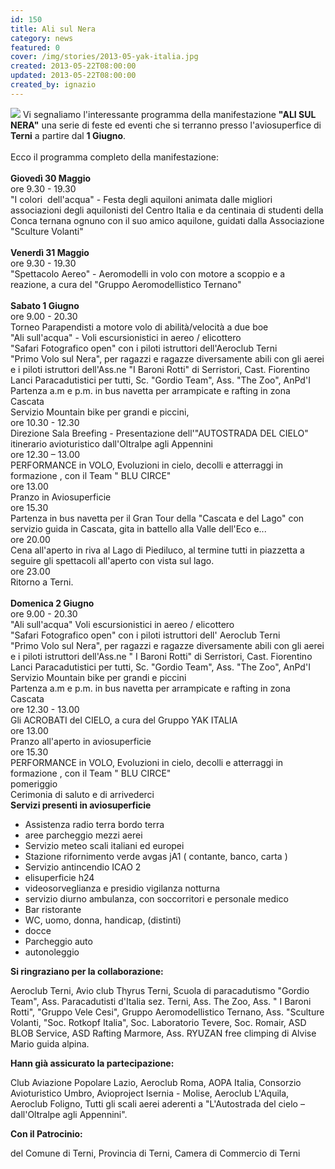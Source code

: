 ```yaml
---
id: 150
title: Ali sul Nera
category: news
featured: 0
cover: /img/stories/2013-05-yak-italia.jpg
created: 2013-05-22T08:00:00
updated: 2013-05-22T08:00:00
created_by: ignazio
---
```


<img class="float-start mr-3 w-[170px]" src="/img/stories/2013-05-yak-italia.jpg"/>
Vi segnaliamo l'interessante programma della manifestazione <strong class="whitespace-nowrap">"ALI SUL NERA"</strong>
una serie di feste ed eventi che si terranno presso l'aviosuperfice di <strong>Terni</strong> a partire dal <strong>1 Giugno</strong>.<br />
<br />
Ecco il programma completo della manifestazione:<br />
<br />

<div class="grid grid-cols-[auto,1fr] gap-y-1">
    <div class="col-span-2"><strong>Giovedì 30 Maggio</strong></div>
    <div class="px-2">ore 9.30 - 19.30</div>
    <div class="px-2">"I colori  dell'acqua" - Festa degli aquiloni animata dalle migliori associazioni degli aquilonisti del Centro Italia e da centinaia di studenti della Conca ternana ognuno con il suo amico aquilone, guidati dalla Associazione "Sculture Volanti"</div>
    <div class="col-span-2"><strong><br />Venerdì 31 Maggio</strong></div>
    <div class="px-2">ore 9.30 - 19.30</div>
    <div class="px-2">"Spettacolo Aereo" - Aeromodelli in volo con motore a scoppio e a reazione, a cura del "Gruppo Aeromodellistico Ternano"</div>
    <div class="col-span-2"><strong><br />Sabato 1 Giugno</strong></div>
    <div class="px-2">ore 9.00 - 20.30</div>
    <div class="px-2">Torneo Parapendisti a motore volo di abilità/velocità a due boe<br />"Ali sull'acqua" - Voli escursionistici in aereo / elicottero<br />"Safari Fotografico open" con i piloti istruttori dell'Aeroclub Terni<br />"Primo Volo sul Nera", per ragazzi e ragazze diversamente abili con gli aerei e i piloti istruttori dell'Ass.ne "I Baroni Rotti" di Serristori, Cast. Fiorentino<br />Lanci Paracadutistici per tutti, Sc. "Gordio Team", Ass. "The Zoo", AnPd'I<br />Partenza a.m e p.m. in bus navetta per arrampicate e rafting in zona Cascata<br />Servizio Mountain bike per grandi e piccini,</div>
    <div class="px-2">ore 10.30 - 12.30</div>
    <div class="px-2">Direzione Sala Breefing - Presentazione dell'"AUTOSTRADA DEL CIELO" itinerario avioturistico dall'Oltralpe agli Appennini</div>
    <div class="px-2">ore 12.30 – 13.00</div>
    <div class="px-2">PERFORMANCE in VOLO, Evoluzioni in cielo, decolli e atterraggi in formazione , con il Team " BLU CIRCE"</div>
    <div class="px-2">ore 13.00</div>
    <div class="px-2">Pranzo in Aviosuperficie</div>
    <div class="px-2">ore 15.30</div>
    <div class="px-2">Partenza in bus navetta per il Gran Tour della "Cascata e del Lago" con servizio guida in Cascata, gita in battello alla Valle dell'Eco e...</div>
    <div class="px-2">ore 20.00</div>
    <div class="px-2">Cena all'aperto in riva al Lago di Piediluco, al termine tutti in piazzetta a seguire gli spettacoli all'aperto con vista sul lago.</div>
    <div class="px-2">ore 23.00</div>
    <div class="px-2">Ritorno a Terni.</div>
    <div class="col-span-2"><br /><strong>Domenica 2 Giugno</strong></div>
    <div class="px-2">ore 9.00 - 20.30</div>
    <div class="px-2">"Ali sull'acqua" Voli escursionistici in aereo / elicottero<br />"Safari Fotografico open" con i piloti istruttori dell' Aeroclub Terni<br />"Primo Volo sul Nera", per ragazzi e ragazze diversamente abili con gli aerei e i piloti istruttori dell'Ass.ne " I Baroni Rotti" di Serristori, Cast. Fiorentino<br />Lanci Paracadutistici per tutti, Sc. "Gordio Team", Ass. "The Zoo", AnPd'I<br />Servizio Mountain bike per grandi e piccini<br />Partenza a.m e p.m. in bus navetta per arrampicate e rafting in zona Cascata</div>
    <div class="px-2">ore 12.30 - 13.00</div>
    <div class="px-2">Gli ACROBATI del CIELO, a cura del Gruppo YAK ITALIA</div>
    <div class="px-2">ore 13.00</div>
    <div class="px-2">Pranzo all'aperto in aviosuperficie</div>
    <div class="px-2">ore 15.30</div>
    <div class="px-2">PERFORMANCE in VOLO, Evoluzioni in cielo, decolli e atterraggi in formazione , con il Team " BLU CIRCE"</div>
    <div class="px-2">pomeriggio</div>
    <div class="px-2">Cerimonia di saluto e di arrivederci</div>
</div>

<div class="mt-6 mb-3">
    <strong>Servizi presenti in aviosuperficie</strong>
</div>

- Assistenza radio terra bordo terra
- aree parcheggio mezzi aerei
- Servizio meteo scali italiani ed europei
- Stazione rifornimento verde avgas jA1 ( contante, banco, carta )
- Servizio antincendio ICAO 2
- elisuperficie h24
- videosorveglianza e presidio vigilanza notturna
- servizio diurno ambulanza, con soccorritori e personale medico
- Bar ristorante
- WC, uomo, donna, handicap, (distinti)
- docce
- Parcheggio auto
- autonoleggio

<strong>Si ringraziano per la collaborazione:</strong>

Aeroclub Terni, Avio club Thyrus Terni, Scuola di paracadutismo "Gordio Team", Ass. Paracadutisti d'Italia sez. Terni, Ass. The Zoo, Ass. " I Baroni Rotti", "Gruppo Vele Cesi", Gruppo Aeromodellistico Ternano, Ass. "Sculture Volanti, "Soc. Rotkopf Italia", Soc. Laboratorio Tevere, Soc. Romair, ASD BLOB Service, ASD Rafting Marmore, Ass. RYUZAN free climping di Alvise Mario guida alpina.<br />

<strong>Hann già assicurato la partecipazione:</strong>

Club Aviazione Popolare Lazio, Aeroclub Roma, AOPA Italia, Consorzio Avioturistico Umbro, Avioproject Isernia - Molise, Aeroclub L'Aquila, Aeroclub Foligno, Tutti gli scali aerei aderenti a "L'Autostrada del cielo – dall'Oltralpe agli Appennini".<br />

<strong>Con il Patrocinio:</strong>

del Comune di Terni, Provincia di Terni, Camera di Commercio di Terni
